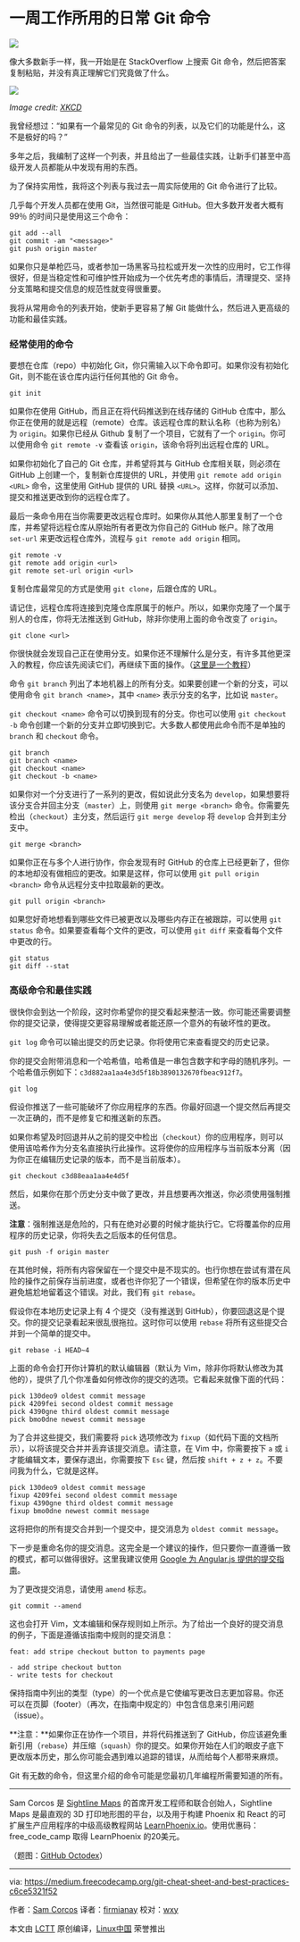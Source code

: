 一周工作所用的日常 Git 命令
============================================================

![](https://cdn-images-1.medium.com/max/1600/1*frC0VgM2etsVCJzJrNMZTQ.png)

像大多数新手一样，我一开始是在 StackOverflow 上搜索 Git 命令，然后把答案复制粘贴，并没有真正理解它们究竟做了什么。

![](https://cdn-images-1.medium.com/max/1600/1*0o9GZUzXiNnI4poEvxvy8g.png)

*Image credit: [XKCD][7]*

我曾经想过：“如果有一个最常见的 Git 命令的列表，以及它们的功能是什么，这不是极好的吗？”

多年之后，我编制了这样一个列表，并且给出了一些最佳实践，让新手们甚至中高级开发人员都能从中发现有用的东西。

为了保持实用性，我将这个列表与我过去一周实际使用的 Git 命令进行了比较。

几乎每个开发人员都在使用 Git，当然很可能是 GitHub。但大多数开发者大概有 99％ 的时间只是使用这三个命令：

```
git add --all
git commit -am "<message>"
git push origin master
```

如果你只是单枪匹马，或者参加一场黑客马拉松或开发一次性的应用时，它工作得很好，但是当稳定性和可维护性开始成为一个优先考虑的事情后，清理提交、坚持分支策略和提交信息的规范性就变得很重要。

我将从常用命令的列表开始，使新手更容易了解 Git 能做什么，然后进入更高级的功能和最佳实践。

### 经常使用的命令

要想在仓库（repo）中初始化 Git，你只需输入以下命令即可。如果你没有初始化 Git，则不能在该仓库内运行任何其他的 Git 命令。

```
git init
```

如果你在使用 GitHub，而且正在将代码推送到在线存储的 GitHub 仓库中，那么你正在使用的就是远程（remote）仓库。该远程仓库的默认名称（也称为别名）为 `origin`。如果你已经从 Github 复制了一个项目，它就有了一个 `origin`。你可以使用命令 `git remote -v` 查看该 `origin`，该命令将列出远程仓库的 URL。

如果你初始化了自己的 Git 仓库，并希望将其与 GitHub 仓库相关联，则必须在 GitHub 上创建一个，复制新仓库提供的 URL，并使用 `git remote add origin <URL>` 命令，这里使用 GitHub 提供的 URL 替换 `<URL>`。这样，你就可以添加、提交和推送更改到你的远程仓库了。

最后一条命令用在当你需要更改远程仓库时。如果你从其他人那里复制了一个仓库，并希望将远程仓库从原始所有者更改为你自己的 GitHub 帐户。除了改用 `set-url` 来更改远程仓库外，流程与 `git remote add origin` 相同。

```
git remote -v
git remote add origin <url>
git remote set-url origin <url>
```

复制仓库最常见的方式是使用 `git clone`，后跟仓库的 URL。

请记住，远程仓库将连接到克隆仓库原属于的帐户。所以，如果你克隆了一个属于别人的仓库，你将无法推送到 GitHub，除非你使用上面的命令改变了 `origin`。

```
git clone <url>
```

你很快就会发现自己正在使用分支。如果你还不理解什么是分支，有许多其他更深入的教程，你应该先阅读它们，再继续下面的操作。（[这里是一个教程][8]）

命令 `git branch` 列出了本地机器上的所有分支。如果要创建一个新的分支，可以使用命令 `git branch <name>`，其中 `<name>` 表示分支的名字，比如说 `master`。

`git checkout <name>` 命令可以切换到现有的分支。你也可以使用 `git checkout -b` 命令创建一个新的分支并立即切换到它。大多数人都使用此命令而不是单独的 `branch` 和 `checkout` 命令。

```
git branch
git branch <name>
git checkout <name>
git checkout -b <name>
```

如果你对一个分支进行了一系列的更改，假如说此分支名为 `develop`，如果想要将该分支合并回主分支（`master`）上，则使用 `git merge <branch>` 命令。你需要先检出（`checkout`）主分支，然后运行 `git merge develop` 将 `develop` 合并到主分支中。

```
git merge <branch>
```

如果你正在与多个人进行协作，你会发现有时 GitHub 的仓库上已经更新了，但你的本地却没有做相应的更改。如果是这样，你可以使用 `git pull origin <branch>` 命令从远程分支中拉取最新的更改。

```
git pull origin <branch>
```

如果您好奇地想看到哪些文件已被更改以及哪些内存正在被跟踪，可以使用 `git status` 命令。如果要查看每个文件的更改，可以使用 `git diff` 来查看每个文件中更改的行。

```
git status
git diff --stat
```

### 高级命令和最佳实践

很快你会到达一个阶段，这时你希望你的提交看起来整洁一致。你可能还需要调整你的提交记录，使得提交更容易理解或者能还原一个意外的有破坏性的更改。

`git log` 命令可以输出提交的历史记录。你将使用它来查看提交的历史记录。

你的提交会附带消息和一个哈希值，哈希值是一串包含数字和字母的随机序列。一个哈希值示例如下：`c3d882aa1aa4e3d5f18b3890132670fbeac912f7`。

```
git log
```

假设你推送了一些可能破坏了你应用程序的东西。你最好回退一个提交然后再提交一次正确的，而不是修复它和推送新的东西。

如果你希望及时回退并从之前的提交中检出（`checkout`）你的应用程序，则可以使用该哈希作为分支名直接执行此操作。这将使你的应用程序与当前版本分离（因为你正在编辑历史记录的版本，而不是当前版本）。

```
git checkout c3d88eaa1aa4e4d5f
```

然后，如果你在那个历史分支中做了更改，并且想要再次推送，你必须使用强制推送。

**注意**：强制推送是危险的，只有在绝对必要的时候才能执行它。它将覆盖你的应用程序的历史记录，你将失去之后版本的任何信息。

```
git push -f origin master
```

在其他时候，将所有内容保留在一个提交中是不现实的。也行你想在尝试有潜在风险的操作之前保存当前进度，或者也许你犯了一个错误，但希望在你的版本历史中避免尴尬地留着这个错误。对此，我们有 `git rebase`。

假设你在本地历史记录上有 4 个提交（没有推送到 GitHub），你要回退这是个提交。你的提交记录看起来很乱很拖拉。这时你可以使用 `rebase` 将所有这些提交合并到一个简单的提交中。

```
git rebase -i HEAD~4
```

上面的命令会打开你计算机的默认编辑器（默认为 Vim，除非你将默认修改为其他的），提供了几个你准备如何修改你的提交的选项。它看起来就像下面的代码：

```
pick 130deo9 oldest commit message
pick 4209fei second oldest commit message
pick 4390gne third oldest commit message
pick bmo0dne newest commit message
```

为了合并这些提交，我们需要将 `pick` 选项修改为 `fixup`（如代码下面的文档所示），以将该提交合并并丢弃该提交消息。请注意，在 Vim 中，你需要按下 `a` 或 `i` 才能编辑文本，要保存退出，你需要按下 `Esc` 键，然后按 `shift + z + z`。不要问我为什么，它就是这样。

```
pick 130deo9 oldest commit message
fixup 4209fei second oldest commit message
fixup 4390gne third oldest commit message
fixup bmo0dne newest commit message
```

这将把你的所有提交合并到一个提交中，提交消息为 `oldest commit message`。

下一步是重命名你的提交消息。这完全是一个建议的操作，但只要你一直遵循一致的模式，都可以做得很好。这里我建议使用 [Google 为 Angular.js 提供的提交指南][9]。

为了更改提交消息，请使用 `amend` 标志。

```
git commit --amend
```

这也会打开 Vim，文本编辑和保存规则如上所示。为了给出一个良好的提交消息的例子，下面是遵循该指南中规则的提交消息：

```
feat: add stripe checkout button to payments page

- add stripe checkout button
- write tests for checkout
```

保持指南中列出的类型（type）的一个优点是它使编写更改日志更加容易。你还可以在页脚（footer）（再次，在指南中规定的）中包含信息来引用问题（issue）。

**注意：**如果你正在协作一个项目，并将代码推送到了 GitHub，你应该避免重新引用（`rebase`）并压缩（`squash`）你的提交。如果你开始在人们的眼皮子底下更改版本历史，那么你可能会遇到难以追踪的错误，从而给每个人都带来麻烦。

Git 有无数的命令，但这里介绍的命令可能是您最初几年编程所需要知道的所有。

* * *

Sam Corcos 是 [Sightline Maps][10] 的首席开发工程师和联合创始人，Sightline Maps 是最直观的 3D 打印地形图的平台，以及用于构建 Phoenix 和 React 的可扩展生产应用程序的中级高级教程网站 [LearnPhoenix.io][11]。使用优惠码：free_code_camp 取得 LearnPhoenix 的20美元。

（题图：[GitHub Octodex][6]）

--------------------------------------------------------------------------------

via: https://medium.freecodecamp.org/git-cheat-sheet-and-best-practices-c6ce5321f52

作者：[Sam Corcos][a]
译者：[firmianay](https://github.com/firmianay)
校对：[wxy](https://github.com/wxy)

本文由 [LCTT](https://github.com/LCTT/TranslateProject) 原创编译，[Linux中国](https://linux.cn/) 荣誉推出

[a]:https://medium.freecodecamp.org/@SamCorcos?source=post_header_lockup
[1]:https://medium.freecodecamp.org/tagged/git?source=post
[2]:https://medium.freecodecamp.org/tagged/github?source=post
[3]:https://medium.freecodecamp.org/tagged/programming?source=post
[4]:https://medium.freecodecamp.org/tagged/software-development?source=post
[5]:https://medium.freecodecamp.org/tagged/web-development?source=post
[6]:https://octodex.github.com/
[7]:https://xkcd.com/1597/
[8]:https://guides.github.com/introduction/flow/
[9]:https://github.com/angular/angular.js/blob/master/CONTRIBUTING.md#-git-commit-guidelines
[10]:http://sightlinemaps.com/
[11]:http://learnphoenix.io/
